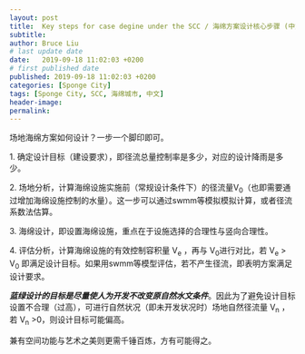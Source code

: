 ```yaml
---
layout: post
title:  Key steps for case degine under the SCC / 海绵方案设计核心步骤 (中文)
subtitle: 
author: Bruce Liu
# last update date
date:   2019-09-18 11:02:03 +0200 
# first published date
published: 2019-09-18 11:02:03 +0200 
categories: [Sponge City]
tags: [Sponge City, SCC, 海绵城市, 中文]
header-image: 
permalink: 
---
```

场地海绵方案如何设计？一步一个脚印即可。
<!--the above is the excerpt-->
<!--more-->
<!--the following is the text-->

<!-- This post was copied from my Wordpress website -->
<!-- wp:paragraph -->
<p>1. 确定设计目标（建设要求），即径流总量控制率是多少，对应的设计降雨是多少。</p>
<!-- /wp:paragraph -->

<!-- wp:paragraph -->
<p> 2. 场地分析，计算海绵设施实施前（常规设计条件下）的径流量V<sub>0</sub>（也即需要通过增加海绵设施控制的水量）。这一步可以通过swmm等模拟模拟计算，或者径流系数法估算。</p>
<!-- /wp:paragraph -->

<!-- wp:paragraph -->
<p>3. 海绵设计，即设置海绵设施，重点在于设施选择的合理性与竖向合理性。</p>
<!-- /wp:paragraph -->

<!-- wp:paragraph -->
<p>4. 评估分析，计算海绵设施的有效控制容积量   V<sub>e</sub>  ，再与 V<sub>0</sub>进行对比，若 V<sub>e</sub>  &gt;  V<sub>0</sub>  即满足设计目标。如果用swmm等模型评估，若不产生径流，即表明方案满足设计要求。</p>
<!-- /wp:paragraph -->

<!-- wp:paragraph -->
<p><strong><em>蓝绿设计的目标是尽量使人为开发不改变原自然水文条件</em></strong>。因此为了避免设计目标设置不合理（过高），可进行自然状况（即未开发状况时）场地自然径流量  V<sub>n</sub>  ​，若  V<sub>n</sub>  ​&gt;0，则设计目标可能偏高。</p>
<!-- /wp:paragraph -->

<!-- wp:paragraph -->
<p>兼有空间功能与艺术之美则更需千锤百炼，方有可能得之。</p>
<!-- /wp:paragraph -->




